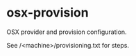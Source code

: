 # osx-provision
OSX provider and provision configuration.

See /&lt;machine&gt;/provisioning.txt for steps.
